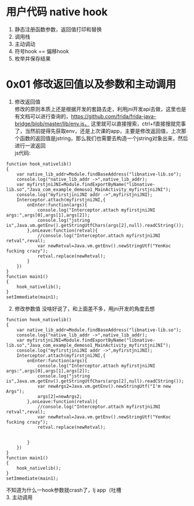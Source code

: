 # 用户代码 native hook
1. 静态注册函数参数，返回值打印和替换
2. 调用栈
3. 主动调动
4. 符号hook == 偏移hook
5. 枚举并保存结果

# 0x01 修改返回值以及参数和主动调用
1. 修改返回值  
修改的原则本质上还是根据开发的套路去走，利用jni开发api去做，这里也是有文档可以进行查询的，https://github.com/frida/frida-java-bridge/blob/master/lib/env.js， 这里就可以直接搜索，ctrl+f直接搜就完事了，当然前提得先获取env，还是上次课的app，主要是修改返回值，上次那个函数的返回值是jstring，那么我们也需要去构造一个jstring对象出来，然后进行一波返回  
js代码:
```
function hook_nativelib()
{
    var native_lib_addr=Module.findBaseAddress("libnative-lib.so");
    console.log("native_lib_addr ->",native_lib_addr);
    var myfirstjniJNI=Module.findExportByName("libnative-lib.so","Java_com_example_demoso1_MainActivity_myfirstjniJNI");
    console.log("myfirstjiniJNI addr ->",myfirstjniJNI);
    Interceptor.attach(myfirstjniJNI,{
        onEnter:function(args){
            console.log("Interceptor.attach myfirstjniJNI args:",args[0],args[1],args[2]);
            console.log("jstring is",Java.vm.getEnv().getStringUtfChars(args[2],null).readCString());
        },onLeave:function(retval){
            //console.log("Interceptor.attach myfirstjniJNI retval",reval);
            var newRetval=Java.vm.getEnv().newStringUtf("YenKoc fucking crazy");
            retval.replace(newRetval);
        }
    })
}
function main1()
{
    hook_nativelib();
}
setImmediate(main1);
```
2. 修改参数值
没啥好说了，和上面差不多，用jni开发的角度去想
```
function hook_nativelib()
{
    var native_lib_addr=Module.findBaseAddress("libnative-lib.so");
    console.log("native_lib_addr ->",native_lib_addr);
    var myfirstjniJNI=Module.findExportByName("libnative-lib.so","Java_com_example_demoso1_MainActivity_myfirstjniJNI");
    console.log("myfirstjiniJNI addr ->",myfirstjniJNI);
    Interceptor.attach(myfirstjniJNI,{
        onEnter:function(args){
            console.log("Interceptor.attach myfirstjniJNI args:",args[0],args[1],args[2]);
            console.log("jstring is",Java.vm.getEnv().getStringUtfChars(args[2],null).readCString());
            var newArgs2=Java.vm.getEnv().newStringUtf("I'm new Args");
            args[2]=newArgs2;
        },onLeave:function(retval){
            //console.log("Interceptor.attach myfirstjniJNI retval",reval);
            var newRetval=Java.vm.getEnv().newStringUtf("YenKoc fucking crazy");
            retval.replace(newRetval);
            

        }
    })
}
function main1()
{
    hook_nativelib();
}
setImmediate(main1);
```
不知道为什么一hook参数就crash了，lj app（吐槽  
3. 主动调用

